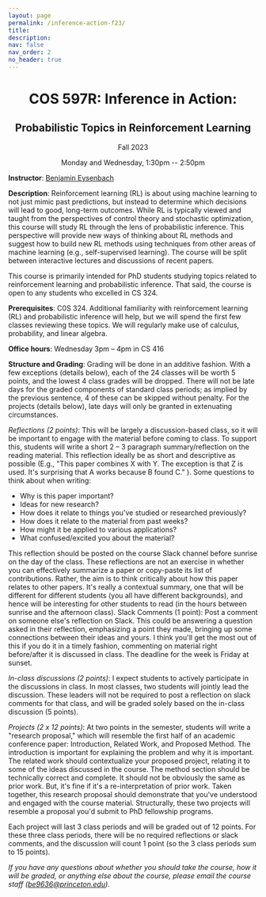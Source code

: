 ```yaml
---
layout: page
permalink: /inference-action-f23/
title:
description: 
nav: false
nav_order: 2
no_header: true
---
```


<center><h1>COS 597R: Inference in Action:</h1>
<h2>Probabilistic Topics in Reinforcement Learning</h2>
<p>Fall 2023</p>
<p>Monday and Wednesday, 1:30pm -- 2:50pm</p>
</center>

**Instructor**: [Benjamin Eysenbach](./about.md)

**Description**: Reinforcement learning (RL) is about using machine learning to not just mimic past predictions, but instead to determine which decisions will lead to good, long-term outcomes. While RL is typically viewed and taught from the perspectives of control theory and stochastic optimization, this course will study RL through the lens of probabilistic inference. This perspective will provide new ways of thinking about RL methods and suggest how to build new RL methods using techniques from other areas of machine learning (e.g., self-supervised learning). The course will be split between interactive lectures and discussions of recent papers.

This course is primarily intended for PhD students studying topics related to reinforcement learning and probabilistic inference. That said, the course is open to any students who excelled in CS 324. 

**Prerequisites**: C0S 324. Additional familiarity with reinforcement learning (RL) and probabilistic inference will help, but we will spend the first few classes reviewing these topics. We will regularly make use of calculus, probability, and linear algebra.

**Office hours**: Wednesday 3pm – 4pm in CS 416

**Structure and Grading**: Grading will be done in an additive fashion. With a few exceptions (details below), each of the 24 classes will be worth 5 points, and the lowest 4 class grades will be dropped. There will not be late days for the graded components of standard class periods; as implied by the previous sentence, 4 of these can be skipped without penalty. For the projects (details below), late days will only be granted in extenuating circumstances.

_Reflections (2 points)_: This will be largely a discussion-based class, so it will be important to engage with the material before coming to class. To support this, students will write a short 2 – 3 paragraph summary/reflection on the reading material.  This reflection ideally be as short and descriptive as possible (E.g., "This paper combines X with Y. The exception is that Z is used. It's surprising that A works because B found C." ). Some questions to think about when writing:
* Why is this paper important?
* Ideas for new research?
* How does it relate to things you've studied or researched previously?
* How does it relate to the material from past weeks?
* How might it be applied to various applications?
* What confused/excited you about the material?

This reflection should be posted on the course Slack channel before sunrise on the day of the class. These reflections are not an exercise in whether you can effectively summarize a paper or copy-paste its list of contributions. Rather, the aim is to think critically about how this paper relates to other papers. It's really a contextual summary, one that will be different for different students (you all have different backgrounds), and hence will be interesting for other students to read (in the hours between sunrise and the afternoon class).
Slack Comments (1 point): Post a comment on someone else's reflection on Slack. This could be answering a question asked in their reflection, emphasizing a point they made, bringing up some connections between their ideas and yours. I think you'll get the most out of this if you do it in a timely fashion, commenting on material right before/after it is discussed in class. The deadline for the week is Friday at sunset.

_In-class discussions (2 points)_: I expect students to actively participate in the discussions in class. In most classes, two students will jointly lead the discussion. These leaders will not be required to post a reflection on slack comments for that class, and will be graded solely based on the in-class discussion (5 points).

_Projects (2 x 12 points)_: At two points in the semester, students will write a "research proposal," which will resemble the first half of an academic conference paper: Introduction, Related Work, and Proposed Method. The introduction is important for explaining the problem and why it is important. The related work should contextualize your proposed project, relating it to some of the ideas discussed in the course.  The method section should be technically correct and complete. It should not be obviously the same as prior work. But, it's fine if it's a re-interpretation of prior work. Taken together, this research proposal should demonstrate that you've understood and engaged with the course material. Structurally, these two projects will resemble a proposal you'd submit to PhD fellowship programs.

Each project will last 3 class periods and will be graded out of 12 points. For these three class periods, there will be no required reflections or slack comments, and the discussion will count 1 point (so the 3 class periods sum to 15 points).

_If you have any questions about whether you should take the course, how it will be graded, or anything else about the course, please email the course staff ([be9636@princeton.edu](mailto:be9636@princeton.edu))._